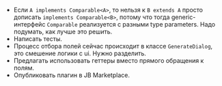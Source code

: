 * Если `A implements Comparable<A>`, то нельзя к `B extends A` просто дописать `implements Comparable<B>`, потому что тогда generic-интерфейс `Comparable` реализуется с разными type parameters. Надо подумать, как лучше это решить.
* Написать тесты.
* Процесс отбора полей сейчас происходит в классе `GenerateDialog`, это смешение логики с ui. Нужно разделить.
* Предлагать использовать геттеры вместо прямого обращения к полям.
* Опубликовать плагин в JB Marketplace.
